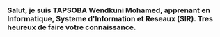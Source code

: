 ### Salut, je suis TAPSOBA Wendkuni Mohamed, apprenant en Informatique, Systeme d'Information et Reseaux (SIR). Tres heureux de faire votre connaissance.
